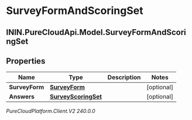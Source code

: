 # SurveyFormAndScoringSet

## ININ.PureCloudApi.Model.SurveyFormAndScoringSet

## Properties

|Name | Type | Description | Notes|
|------------ | ------------- | ------------- | -------------|
| **SurveyForm** | [**SurveyForm**](SurveyForm) |  | [optional] |
| **Answers** | [**SurveyScoringSet**](SurveyScoringSet) |  | [optional] |



_PureCloudPlatform.Client.V2 240.0.0_
